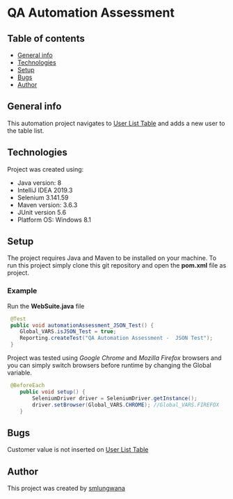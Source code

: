 # QA Automation Assessment
## Table of contents
* [General info](#general-info)
* [Technologies](#technologies)
* [Setup](#setup)
* [Bugs](#bugs)
* [Author](#author)


## General info
This automation project navigates to [User List Table](http://www.way2automation.com/angularjs-protractor/webtables/) and adds a new user to the table list.

## Technologies
Project was created using:
* Java version: 8
* IntelliJ IDEA 2019.3
* Selenium 3.141.59
* Maven version: 3.6.3
* JUnit version 5.6
* Platform OS: Windows 8.1

## Setup
The project requires Java and Maven to be installed on your machine. 
To run this project simply clone this git repository and open the **pom.xml** file as project.

### Example
Run the **WebSuite.java** file
```java
 @Test
 public void automationAssessment_JSON_Test() {
    Global_VARS.isJSON_Test = true;
    Reporting.createTest("QA Automation Assessment -  JSON Test"); 
 }
```

Project was tested using *Google Chrome* and *Mozilla Firefox* browsers and you can simply switch browsers before runtime by changing the Global variable.

```java
 @BeforeEach
    public void setup() {
        SeleniumDriver driver = SeleniumDriver.getInstance();
        driver.setBrowser(Global_VARS.CHROME); //Global_VARS.FIREFOX
    }
```


## Bugs
Customer value is not inserted on [User List Table](http://www.way2automation.com/angularjs-protractor/webtables/)

## Author
This project was created by [smlungwana](https://www.linkedin.com/in/smlungwana/)  